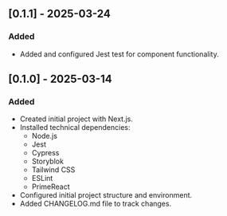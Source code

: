 ## [0.1.1] - 2025-03-24
### Added
- Added and configured Jest test for component functionality.

## [0.1.0] - 2025-03-14
### Added
- Created initial project with Next.js.
- Installed technical dependencies:
  - Node.js
  - Jest
  - Cypress
  - Storyblok
  - Tailwind CSS 
  - ESLint
  - PrimeReact
- Configured initial project structure and environment.
- Added CHANGELOG.md file to track changes.